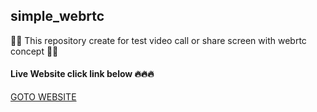 ## simple_webrtc
📢🚨 This repository create for test video call or share screen with webrtc concept 📢🚨


#### Live Website click link below 🔥🔥🔥
[GOTO WEBSITE](https://luck-aluminum-fridge.glitch.me/)

